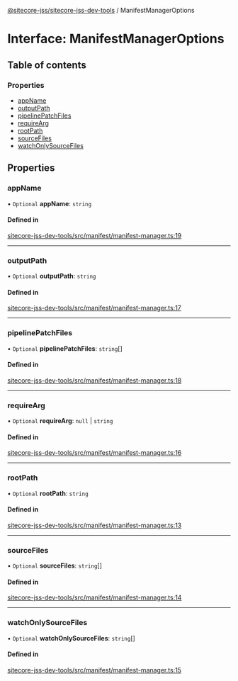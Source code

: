 [@sitecore-jss/sitecore-jss-dev-tools](../README.md) / ManifestManagerOptions

# Interface: ManifestManagerOptions

## Table of contents

### Properties

- [appName](ManifestManagerOptions.md#appname)
- [outputPath](ManifestManagerOptions.md#outputpath)
- [pipelinePatchFiles](ManifestManagerOptions.md#pipelinepatchfiles)
- [requireArg](ManifestManagerOptions.md#requirearg)
- [rootPath](ManifestManagerOptions.md#rootpath)
- [sourceFiles](ManifestManagerOptions.md#sourcefiles)
- [watchOnlySourceFiles](ManifestManagerOptions.md#watchonlysourcefiles)

## Properties

### appName

• `Optional` **appName**: `string`

#### Defined in

[sitecore-jss-dev-tools/src/manifest/manifest-manager.ts:19](https://github.com/Sitecore/jss/blob/ba4603adf/packages/sitecore-jss-dev-tools/src/manifest/manifest-manager.ts#L19)

___

### outputPath

• `Optional` **outputPath**: `string`

#### Defined in

[sitecore-jss-dev-tools/src/manifest/manifest-manager.ts:17](https://github.com/Sitecore/jss/blob/ba4603adf/packages/sitecore-jss-dev-tools/src/manifest/manifest-manager.ts#L17)

___

### pipelinePatchFiles

• `Optional` **pipelinePatchFiles**: `string`[]

#### Defined in

[sitecore-jss-dev-tools/src/manifest/manifest-manager.ts:18](https://github.com/Sitecore/jss/blob/ba4603adf/packages/sitecore-jss-dev-tools/src/manifest/manifest-manager.ts#L18)

___

### requireArg

• `Optional` **requireArg**: ``null`` \| `string`

#### Defined in

[sitecore-jss-dev-tools/src/manifest/manifest-manager.ts:16](https://github.com/Sitecore/jss/blob/ba4603adf/packages/sitecore-jss-dev-tools/src/manifest/manifest-manager.ts#L16)

___

### rootPath

• `Optional` **rootPath**: `string`

#### Defined in

[sitecore-jss-dev-tools/src/manifest/manifest-manager.ts:13](https://github.com/Sitecore/jss/blob/ba4603adf/packages/sitecore-jss-dev-tools/src/manifest/manifest-manager.ts#L13)

___

### sourceFiles

• `Optional` **sourceFiles**: `string`[]

#### Defined in

[sitecore-jss-dev-tools/src/manifest/manifest-manager.ts:14](https://github.com/Sitecore/jss/blob/ba4603adf/packages/sitecore-jss-dev-tools/src/manifest/manifest-manager.ts#L14)

___

### watchOnlySourceFiles

• `Optional` **watchOnlySourceFiles**: `string`[]

#### Defined in

[sitecore-jss-dev-tools/src/manifest/manifest-manager.ts:15](https://github.com/Sitecore/jss/blob/ba4603adf/packages/sitecore-jss-dev-tools/src/manifest/manifest-manager.ts#L15)
